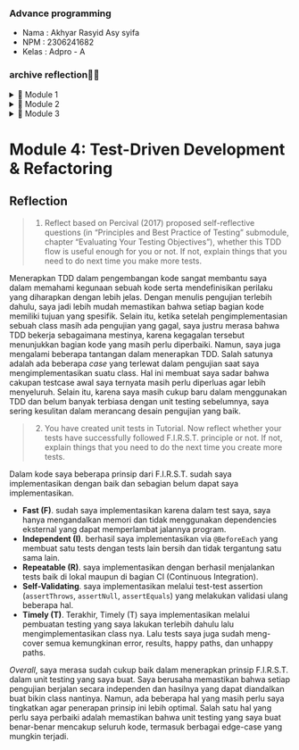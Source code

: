 ### Advance programming

- Nama    : Akhyar Rasyid Asy syifa
- NPM     : 2306241682
- Kelas   : Adpro - A

### archive reflection🧑‍💻

<details>
<summary>📒 Module 1</summary>

# Module 1: Coding Standard

## Reflection 1
> You already implemented two new features using Spring Boot. Check again your source code and evaluate the coding standards that you have learned in this module. Write clean code principles and secure coding practices that have been applied to your code.  If you find any mistake in your source code, please explain how to improve your code

### Clean Code
Coding standard yang saya implementasikan adalah sebagai berikut:
- **Meaningful names** <br>
saya selalu menggunakan nama variabel, fungsi, kelas, dan argumen yang deskriptif dan tidak ambigu. Nama yang deskriptif diperlukan untuk menghindari kebingungan. Saya memastikan bahwa tidak ada komentar yang diperlukan untuk mendeskripsikan variabel, fungsi, atau kelas saya. berikut contohnya :
- **Function Do One Thing** <br>
saya telah memastikan bahwa setiap fungsi hanya melakukan satu hal dan melakukannya dengan baik. Sebagai contoh, dalam kelas `ProductService`, saya telah membuat fungsi terpisah untuk membuat, mengedit, dan menghapus produk.
- **Comments** <br>
di tutorial ini saya menghindari penggunaan komentar untuk hal-hal yang sudah jelas. Untuk modul khusus ini, saya tidak menulis komentar karena tidak ada logika atau algoritma yang rumit yang perlu saya jelaskan. 
- **Error Handling** <br>
Menggunakan beberapa input validation seperti pada input nama produk yang tidak boleh null atau kosong dan input kuantitas produk yang tidak boleh nol atau bernilai negatif. saya juga menyadari bahwa input validation untuk memastikan nama produk tidak kosong atau null, serta kuantitas produk tidak bernilai nol atau negatif, belum diterapkan. Oleh karena itu, saya sempat menambahkan validasi input tersebut dengan dependencies yang disediakan spring boot untuk mencegah adanya data yang tidak , yakni ```implementation("org.springframework.boot:spring-boot-starter-validation")```.
- **Objects and Data Structures** <br>
Untuk mengikuti prinsip-prinsip OOP, saya memastikan bahwa tidak ada ketergantungan yang tidak perlu antar variabel dengan membuat beberapa variabel menjadi private. Untuk modul ini, tidak banyak struktur data yang bisa saya implementasikan kecuali List dan Iterator. 

### Secure Coding
- Validasi input pada fields productName agar terhindar dari serangan sejenis SQL Injection dan XSS (Cross-Site Scripting).
- Mengunakan UUID untuk product untuk memastikan ID produk unik

Dalam source code saya, saya sempat menemukan beberapa masalah, salah satunya adalah tidak adanya ID Produk yang dihasilkan secara otomatis. Akibatnya, sebuah produk tidak bisa diidentifikasi secara unik dalam daftar produk. Untuk mengatasi hal ini, saya memutuskan untuk menggunakan `UUID` guna menghasilkan ID Produk secara otomatis setiap kali produk baru dibuat. Lalu, kedepannya Pada suatu logika kode yang kompleks, sebaiknya diberikan komentar tambahan untuk menjelaskan logika yang sebenarnya 


## Reflection 2
> 1. After writing the unit test, how do you feel? How many unit tests should be made in a class? How to make sure that our unit tests are enough to verify our program? It would be good if you learned about code coverage. Code coverage is a metric that can help you understand how much of your source is tested. If you have 100% code coverage, does that mean your code has no bugs or errors?

Setelah menulis unit test, saya menjadi lebih percaya dengan kualitas dan kebenaran kode yang saya miliki. Selain itu, saya semakin menyadari seberapa pentingnya unit test dalam pemrograman skala besar nantinya ketika sudah bekerja.
Dalam sebuah class, jumlah unit test tergantung dari function yang dimiliki oleh setiap class. Setiap function tersebut minimal memiliki 1 unit test yang bertanggungjawab menjalankan fitur penting yang dimiliki oleh function tersebut. Lalu selebihnya bisa diuji yang mencakup berbagai skenario, terutama kasus-kasus edge case yang mungkin terjadi. jadi ketika ditanya berapa banyak unit test yang perlu diimplementasikan, jawabannya adalah bervariasi dan tergantung seberapa kompleks class yang didefine. 

Selama mengerjakan latihan unit test ini, saya belajar bahwa meskipun code coverage berguna, itu tidak menjamin code kita itu bebas bug. Misalnya, meskipun pengujian pembaruan produk saya sudah mencakup 100% kode, saya awalnya melewatkan validasi untuk nama produk yang hanya berisi spasi. Tapi gapapa, justru ini mengajarkan ke saya bahwa code coverage hanyalah alat bantu untuk memastikan kualitas kode, bukan tujuan akhir.

>2. Suppose that after writing the CreateProductFunctionalTest.java along with the corresponding test case, you were asked to create another functional test suite that verifies the number of items in the product list. You decided to create a new Java class similar to the prior functional test suites with the same setup procedures and instance variables. <br>
What do you think about the cleanliness of the code of the new functional test suite? Will the new code reduce the code quality? Identify the potential clean code issues, explain the reasons, and suggest possible improvements to make the code cleaner! 

Setelah menulis rangkaian tes functional yang baru, saya mulai melihat beberapa masalah di kode pengujian saya. yang paling jelas saya sadari adalah duplikasi kode, karena saya menyalin prosedur penyiapan dan variabel contoh yang sama dari `CreateProductFunctionalTest`.java ke kelas uji baru. Ini jelas bertentangan dengan prinsip DRY (Don't Repeat Yourself). Misalnya, jika saya perlu mengubah cara pengaturan (seperti beralih dari Chrome ke Firefox), saya harus melakukannya di beberapa tempat. Hal ini tentu saja membuat pemeliharaan jadi lebih sulit dan meningkatkan kemungkinan terjadinya inkonsistensi.

Membuat kelas Java yang sama dengan rangkaian tes fungsional utama bisa menurunkan kebersihan kode karena adanya duplikasi dan redundansi. Untuk mengatasinya, saya bisa membuat superclass yang berisi set up umum, lalu menggunakannya di dalam subclass yang membutuhkan pengaturan tersebut. Dengan cara ini, duplikasi dan redundansi kode yang bisa merusak kebersihan kode bisa dihindari.
</details>

<details>
<summary>📒 Module 2</summary>

# Module 2: CI/CD & DevOps

## Reflection
> 1. List the code quality issue(s) that you fixed during the exercise and explain your strategy on fixing them.

- Di awal, saya melakukan _refactor_ nama file seperti `CreateProduct.html` menjadi `createProduct.html`, `HomePage.html` menjadi `homePage.html`, dan seterusnya. Tujuannya agar lebih konsisten dalam penggunaan camel case di seluruh project.
- Menambahkan izin yang sesuai untuk nge allow `./gradlew` nya buat di run di dalam `ci.yml` dengan tambahan berikut: 
    ```yaml 
    - name: Add gradlew permission
      run: chmod +x gradlew
    ```
- Memperbaiki bagian upload artifact sesuai arahan asdos, karena versi 3 (v3) sudah tidak support di banyak kasus. dari yang awalnya:
    ```yaml
    uses: actions/upload-artifact@97a0fba1372883ab732affbe8f94b823f91727db # v3.pre.node20 
    ```
    Saya menggantinya menjadi:
    ```yaml
    uses: actions/upload-artifact@v4
    ```
- Memperbaiki nama method yang sebelumnya kurang sesuai dengan Java Naming Convention, misalnya dari get_product_list() menjadi getProductList(). Ini membantu meningkatkan keterbacaan kode dan mempermudah maintenance di masa depan.
- Di Java, method dalam interface sudah public secara default, jadi saya menghapus modifier public dari method-method di `ProductService.java` agar lebih clean dan tidak redundan.
- Saya juga mengupdate PMD action di GitHub Workflow ke ```pmd/pmd-github-action@v2``` agar menggunakan versi yang lebih baru dan stabil.
- Di beberapa method, saya juga mencoba membersihkan import wildcard untuk mencegah potensi konflik penamaan dan ambiguitas.

> 2. Look at your CI/CD workflows (GitHub)/pipelines (GitLab). Do you think the current implementation has met the definition of Continuous Integration and Continuous Deployment? Explain the reasons (minimum 3 sentences)!

Menurut saya, proyek ini sudah memenuhi definisi CI/CD. Di sisi Continuous Integration, saya menggunakan GitHub Actions dengan workflow yang saya definisikan di dalam folder .github/workflows. Alur kerja ini secara otomatis akan terpicu setiap kali ada _push_ atau _pull_ request ke branch mana pun. Di dalam `ci.yml`, saya juga membuat proses otomatis untuk build dan unit testing. Untuk memastikan kualitas dan keamanan kode tetap terjaga, saya juga mengintegrasikan tools tambahan seperti `Scorecard` dan `PMD` yang akan mengevaluasi potensi masalah keamanan setiap ada perubahan kode. Menurut saya ini penting untuk mendeteksi masalah sejak dini sebelum kode masuk ke _production_.

Di sisi Continuous Deployment, saya memilih menggunakan **Koyeb** sebagai _platform deployment_. Setiap kali ada _push_ atau _pull_ request ke branch main, Koyeb akan secara otomatis mengambil perubahan tersebut dan men-deploy versi terbaru dari aplikasi web saya. Proses otomatis ini sangat membantu karena saya tidak perlu melakukan _deployment_ manual, yang tentunya bisa memakan waktu dan rawan human error.  Hal ini juga bisa membuat saya bisa fokus pada pengembangan fitur tanpa terlalu khawatir dengan proses technical yang repetitif.

</details>

<details>
<summary>📒 Module 3</summary>
    
# Module 3: Maintainability & OO Principles

## Reflection
### 1. List the code quality issue(s) that you fixed during the exercise and explain your strategy on fixing them.
Dalam tutorial modul ini, saya menerapkan prinsip SOLID untuk memastikan bahwa kode lebih terstruktur, mudah dipelihara, dan fleksibel untuk dikembangkan di masa depan. Berikut adalah prinsip-prinsip yang saya gunakan:

**Single Responsibility Principle (SRP)**.
Saya memisahkan CarController dari `ProductController` karena masing-masing memiliki tanggung jawab berbeda. `CarController` hanya mengelola car, sementara `ProductController` mengelola produk in general. Selain itu, saya juga memisahkan logika ID generation ke dalam method `generateId()` di repository agar lebih terorganisir.

**Open-Closed Principle (OCP)**.
Jika ada perubahan pada Car, tidak akan memengaruhi Product. Lalu jika ada fitur baru untuk Car, cukup modifikasi `CarController` saja tanpa menyentuh `ProductController`.

**Liskov Substitution Principle (LSP)**.
Saya memisahkan `CarController` dari `ProductController`. Sebelumnya, `CarController` merupakan subclass dari `ProductController`, padahal keduanya memiliki tanggung jawab yang berbeda. Hal ini bertentangan dengan LSP karena CarController tidak sepenuhnya bisa menggantikan ProductController tanpa mengubah perilaku yang diharapkan. 

**Interface Segregation Principle (ISP)**. 
Saya memisahkan `CarService` sama `ProductService`, di mana masing-masing memiliki tanggung jawabnya sendiri dalam mengelola operasi CRUD (Create, Read, Update, Delete). Kedua service ini berdiri sendiri tanpa saling bergantung, sehingga perubahan pada satu service tidak akan memengaruhi yang lain. 

**Dependency Inversion Principle (DIP)**.
Saya mengganti dependensi `CarController` dari `CarServiceImpl` menjadi `CarService`. Dengan cara ini, `CarController`tidak bergantung pada implementasi konkret, tapi pada interface yang lebih fleksibel. 

### 2. Explain the advantages of applying SOLID principles to your project with examples.
Dengan menerapkan SOLID, code bakal menjadi lebih terstruktur, mudah dikelola, dan fleksibel untuk dikembangkan. Dalam case saya misal, dengan memisahkan `CarController` dari `ProductController`, setiap perubahan atau penambahan fitur pada car tidak akan memengaruhi produk lain. Selain itu, code yang lebih modular dan memiliki tanggung jawab tunggal membuatnya lebih mudah dibaca, diuji, serta meminimalkan risiko bug akibat perubahan di satu bagian code yang dapat berdampak ke bagian lain.

### 3. Explain the disadvantages of not applying SOLID principles to your project with examples.

Tanpa menerapkan prinsip SOLID, saya akan menghadapi banyak kesulitan dalam mengelola code dan meningkatkan risiko error. Jika `CarController` tetap bergantung pada `ProductController`, setiap perubahan kecil pada produk bisa berdampak pada mobil, yang justru menghambat pengembangan. Selain itu, tanpa abstraksi seperti `CarService`, setiap kali saya mengubah implementasi service, saya harus menyesuaikan banyak bagian code lain, yang membuat segalanya semakin kompleks dan rentan terhadap bug. Kurangnya modularitas juga membuat pengujian menjadi sulit, karena saya tidak bisa melakukan unittest tanpa bergantung pada implementasi konkret. Akibatnya, proyek saya akan menjadi sulit diperluas, tidak fleksibel terhadap perubahan, dan bakal jauh lebih sulit dikelola dalam jangka panjang.

</details>

# Module 4: Test-Driven Development & Refactoring

## Reflection
> 1. Reflect based on Percival (2017) proposed self-reflective questions (in “Principles and Best Practice of Testing” submodule, chapter “Evaluating Your Testing Objectives”), whether this TDD flow is useful enough for you or not. If not, explain things that you need to do next time you make more tests.

Menerapkan TDD dalam pengembangan kode sangat membantu saya dalam memahami kegunaan sebuah kode serta mendefinisikan perilaku yang diharapkan dengan lebih jelas. Dengan menulis pengujian terlebih dahulu, saya jadi lebih mudah memastikan bahwa setiap bagian kode memiliki tujuan yang spesifik. Selain itu, ketika setelah pengimplementasian sebuah class masih ada pengujian yang gagal, saya justru merasa bahwa TDD bekerja sebagaimana mestinya, karena kegagalan tersebut menunjukkan bagian kode yang masih perlu diperbaiki. Namun, saya juga mengalami beberapa tantangan dalam menerapkan TDD. Salah satunya adalah ada beberapa _case_ yang terlewat dalam pengujian saat saya mengimplementasikan suatu class. Hal ini membuat saya sadar bahwa cakupan testcase awal saya ternyata masih perlu diperluas agar lebih menyeluruh. Selain itu, karena saya masih cukup baru dalam menggunakan TDD dan belum banyak terbiasa dengan unit testing sebelumnya, saya sering kesulitan dalam merancang desain pengujian yang baik.

> 2. You have created unit tests in Tutorial. Now reflect whether your tests have successfully followed F.I.R.S.T. principle or not. If not, explain things that you need to do the next time you create more tests.

Dalam kode saya beberapa prinsip dari F.I.R.S.T. sudah saya implementasikan dengan baik dan sebagian belum dapat saya implementasikan. 
- **Fast (F)**.
  sudah saya implementasikan karena dalam test saya, saya hanya mengandalkan memori dan tidak menggunakan dependencies eksternal yang dapat memperlambat jalannya program.
- **Independent (I)**.
  berhasil saya implementasikan via `@BeforeEach` yang membuat satu tests dengan tests lain bersih dan tidak tergantung satu sama lain.
- **Repeatable (R)**.
  saya implementasikan dengan berhasil menjalankan tests baik di lokal maupun di bagian CI (Continuous Integration).
- **Self-Validating**.
  saya implementasikan melalui test-test assertion (`assertThrows`, `assertNull`, `assertEquals`) yang melakukan validasi ulang beberapa hal.
- **Timely (T)**.
  Terakhir, Timely (T) saya implementasikan melalui pembuatan testing yang saya lakukan terlebih dahulu lalu mengimplementasikan class nya. Lalu tests saya juga sudah meng-cover semua kemungkinan error, results, happy paths, dan unhappy paths.

_Overall_, saya merasa sudah cukup baik dalam menerapkan prinsip F.I.R.S.T. dalam unit testing yang saya buat. Saya berusaha memastikan bahwa setiap pengujian berjalan secara independen dan hasilnya yang dapat diandalkan buat bikin class nantinya. Namun, ada beberapa hal yang masih perlu saya tingkatkan agar penerapan prinsip ini lebih optimal. Salah satu hal yang perlu saya perbaiki adalah memastikan bahwa unit testing yang saya buat benar-benar mencakup seluruh kode, termasuk berbagai edge-case yang mungkin terjadi.
